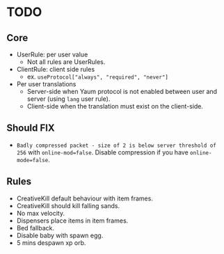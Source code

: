 # TODO
## Core
- UserRule: per user value
  - Not all rules are UserRules.
- ClientRule: client side rules
  - ex. `useProtocol["always", "required", "never"]`
- Per user translations
  - Server-side when Yaum protocol is not enabled between user and server (using `lang` user rule).
  - Client-side when the translation must exist on the client-side.

## Should FIX
- `Badly compressed packet - size of 2 is below server threshold of 256` with `online-mod=false`. Disable compression if you have `online-mode=false`.

## Rules
- CreativeKill default behaviour with item frames.
- CreativeKill should kill falling sands.
- No max velocity.
- Dispensers place items in item frames.
- Bed fallback.
- Disable baby with spawn egg.
- 5 mins despawn xp orb.
